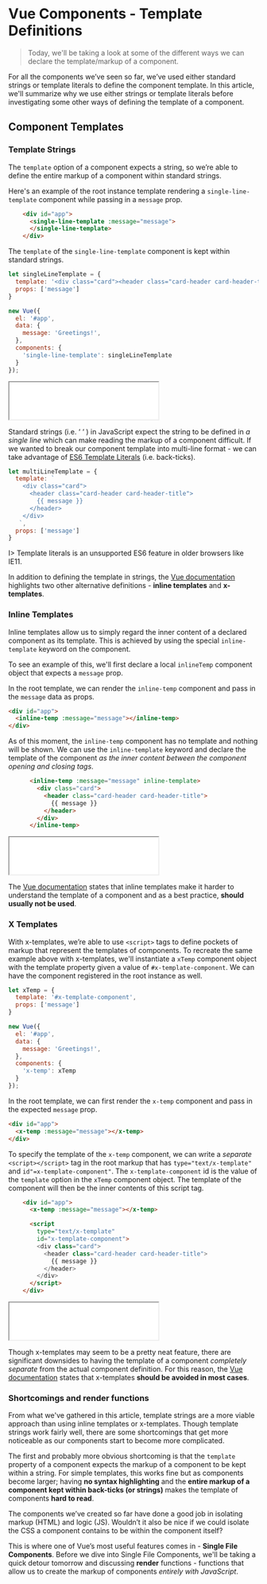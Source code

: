 # Vue Components - Template Definitions

> Today, we'll be taking a look at some of the different ways we can declare the template/markup of a component.

For all the components we’ve seen so far, we’ve used either standard strings or template literals to define the component template. In this article, we'll summarize why we use either strings or template literals before investigating some other ways of defining the template of a component.

## Component Templates

### Template Strings

The `template` option of a component expects a string, so we’re able to define the entire markup of a component within standard strings.

Here's an example of the root instance template rendering a `single-line-template` component while passing in a `message` prop.

```html
    <div id="app">
      <single-line-template :message="message">
      </single-line-template>
    </div>
```

The `template` of the `single-line-template` component is kept within standard strings.

```javascript
let singleLineTemplate = {
  template: '<div class="card"><header class="card-header card-header-title">{{ message }}</header></div>',
  props: ['message']
}

new Vue({
  el: '#app',
  data: {
    message: 'Greetings!',
  },
  components: {
    'single-line-template': singleLineTemplate
  }
});
```

<iframe src='./src/standard-strings-template/index.html'
        height="75"
        scrolling="no"
         >
</iframe>

Standard strings (i.e. ‘ ‘ ) in JavaScript expect the string to be defined in _a single line_ which can make reading the markup of a component difficult. If we wanted to break our component template into multi-line format - we can take advantage of [ES6 Template Literals](https://developer.mozilla.org/en-US/docs/Web/JavaScript/Reference/Template_literals) (i.e. back-ticks).

```javascript
let multiLineTemplate = {
  template: `
    <div class="card">
      <header class="card-header card-header-title">
        {{ message }}
      </header>
    </div>
   `,
  props: ['message']
}
```

I> Template literals is an unsupported ES6 feature in older browsers like IE11.

In addition to defining the template in strings, the [Vue documentation](https://vuejs.org/v2/guide/components-edge-cases.html#Alternate-Template-Definitions) highlights two other alternative definitions - **inline templates** and **x-templates**.

### Inline Templates

Inline templates allow us to simply regard the inner content of a declared component as its template. This is achieved by using the special `inline-template` keyword on the component.

To see an example of this, we'll first declare a local `inlineTemp` component object that expects a `message` prop.

In the root template, we can render the `inline-temp` component and pass in the `message` data as props.

```html
<div id="app">
  <inline-temp :message="message"></inline-temp>
</div>
```

As of this moment, the `inline-temp` component has no template and nothing will be shown. We can use the `inline-template` keyword and declare the template of the component _as the inner content between the component opening and closing tags_.

```html
      <inline-temp :message="message" inline-template>
        <div class="card">
          <header class="card-header card-header-title">
            {{ message }}
          </header>
        </div>
      </inline-temp>
```

<iframe src='./src/inline-template/index.html'
        height="75"
        scrolling="no"
         >
</iframe>

The [Vue documentation](https://vuejs.org/v2/guide/components-edge-cases.html#Inline-Templates) states that inline templates make it harder to understand the template of a component and as a best practice, **should usually not be used**. 

### X Templates

With x-templates, we’re able to use `<script>` tags to define pockets of markup that represent the templates of components. To recreate the same example above with x-templates, we'll instantiate a `xTemp` component object with the template property given a value of `#x-template-component`. We can have the component registered in the root instance as well.

```javascript
let xTemp = {
  template: '#x-template-component',
  props: ['message']
}

new Vue({
  el: '#app',
  data: {
    message: 'Greetings!',
  },
  components: {
    'x-temp': xTemp
  }
});
```

In the root template, we can first render the `x-temp` component and pass in the expected `message` prop.

```html
<div id="app">
  <x-temp :message="message"></x-temp>
</div>
```

To specify the template of the `x-temp` component, we can write a _separate_ `<script></script>` tag in the root markup that has `type="text/x-template"` and `id"=x-template-component"`. The `x-template-component` id is the value of the `template` option in the `xTemp` component object. The template of the component will then be the inner contents of this script tag.

```html
    <div id="app">
      <x-temp :message="message"></x-temp>

      <script
        type="text/x-template"
        id="x-template-component">
        <div class="card">
          <header class="card-header card-header-title">
            {{ message }}
          </header>
        </div>
      </script>
    </div>
```

<iframe src='./src/x-template/index.html'
        height="75"
        scrolling="no"
         >
</iframe>

Though x-templates may seem to be a pretty neat feature, there are significant downsides to having the template of a component _completely separate_ from the actual component definition. For this reason, the [Vue documentation](https://vuejs.org/v2/guide/components-edge-cases.html#X-Templates) states that x-templates **should be avoided in most cases**.

### Shortcomings and render functions

From what we've gathered in this article, template strings are a more viable approach than using inline templates or x-templates. Though template strings work fairly well, there are some shortcomings that get more noticeable as our components start to become more complicated.

The first and probably more obvious shortcoming is that the `template` property of a component expects the markup of a component to be kept within a string. For simple templates, this works fine but as components become larger; having **no syntax highlighting** and the **entire markup of a component kept within back-ticks (or strings)** makes the template of components **hard to read**.

The components we’ve created so far have done a good job in isolating markup (HTML) and logic (JS). Wouldn’t it also be nice if we could isolate the CSS a component contains to be within the component itself?

This is where one of Vue’s most useful features comes in - **Single File Components**. Before we dive into Single File Components, we'll be taking a quick detour tomorrow and discussing **render** functions - functions that allow us to create the markup of components _entirely with JavaScript_.
